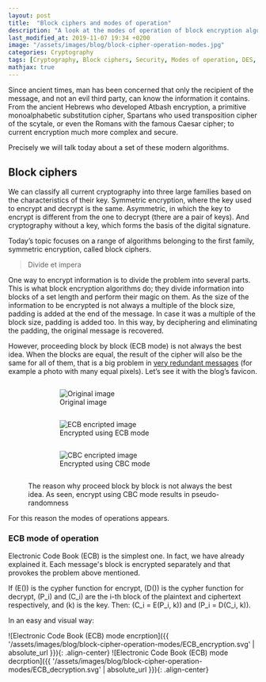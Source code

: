 ```yaml
---
layout: post
title:  "Block ciphers and modes of operation"
description: "A look at the modes of operation of block encryption algorithms and their resilience to errors."
last_modified_at: 2019-11-07 19:34 +0200
image: "/assets/images/blog/block-cipher-operation-modes.jpg"
categories: Cryptography
tags: [Cryptography, Block ciphers, Security, Modes of operation, DES, AES]
mathjax: true
---
```


Since ancient times, man has been concerned that only the recipient of the message, and not an evil third party, can know the information it contains. From the ancient Hebrews who developed Atbash encryption, a primitive monoalphabetic substitution cipher, Spartans who used transposition cipher of the scytale, or even the Romans with the famous Caesar cipher; to current encryption much more complex and secure.

Precisely we will talk today about a set of these modern algorithms.

## Block ciphers

We can classify all current cryptography into three large families based on the characteristics of their key. Symmetric encryption, where the key used to encrypt and decrypt is the same. Asymmetric, in which the key to encrypt is different from the one to decrypt (there are a pair of keys). And cryptography without a key, which forms the basis of the digital signature.

Today’s topic focuses on a range of algorithms belonging to the first family, symmetric encryption, called block ciphers.

> Divide et impera

One way to encrypt information is to divide the problem into several parts. This is what block encryption algorithms do; they divide information into blocks of a set length and perform their magic on them. As the size of the information to be encrypted is not always a multiple of the block size, padding is added at the end of the message. In case it was a multiple of the block size, padding is added too. In this way, by deciphering and eliminating the padding, the original message is recovered.

However, proceeding block by block (ECB mode) is not always the best idea. When the blocks are equal, the result of the cipher will also be the same for all of them, that is a big problem in [very redundant messages](https://blog.filippo.io/the-ecb-penguin/ "The ECB penguin") (for example a photo with many equal pixels). Let’s see it with the blog’s favicon.

<figure class="align-center">
  <div><ul>
    <li style="list-style-type:none">
      <figure class="align-center" style="display:inline-block;width:198px;max-width:198px">
        <img src="{{ '/assets/images/blog/block-cipher-operation-modes/original.jpg' | absolute_url }}" alt="Original image">
        <figcaption>Original image</figcaption>
      </figure>
    </li>
    <li style="list-style-type:none">
      <figure class="align-center" style="display:inline-block;width:198px;max-width:198px">
        <img src="{{ '/assets/images/blog/block-cipher-operation-modes/ecb.jpg' | absolute_url }}" alt="ECB encripted image">
        <figcaption>Encrypted using ECB mode</figcaption>
      </figure>
    </li>
    <li style="list-style-type:none">
      <figure class="align-center" style="display:inline-block;width:198px;max-width:198px">
        <img src="{{ '/assets/images/blog/block-cipher-operation-modes/cbc.jpg' | absolute_url }}" alt="CBC encripted image">
        <figcaption>Encrypted using CBC mode</figcaption>
      </figure>
    </li>
  </ul></div>
  <figcaption>The reason why proceed block by block is not always the best idea. As seen, encrypt using CBC mode results in pseudo-randomness</figcaption>
</figure>

For this reason the modes of operations appears.

### ECB mode of operation

Electronic Code Book (ECB) is the simplest one. In fact, we have already explained it. Each message's block is encrypted separately and that provokes the problem above mentioned.

If \(E()\) is the cypher function for encrypt, \(D()\) is the cypher function for decrypt, \(P_i\) and \(C_i\) are the i-th block of the plaintext and ciphertext respectively, and \(k\) is the key. Then: \(C_i = E(P_i, k)\) and \(P_i = D(C_i, k)\).

In an easy and visual way:

![Electronic Code Book (ECB) mode encrption]({{ '/assets/images/blog/block-cipher-operation-modes/ECB_encryption.svg' | absolute_url }}){: .align-center}
![Electronic Code Book (ECB) mode decrption]({{ '/assets/images/blog/block-cipher-operation-modes/ECB_decryption.svg' | absolute_url }}){: .align-center}


